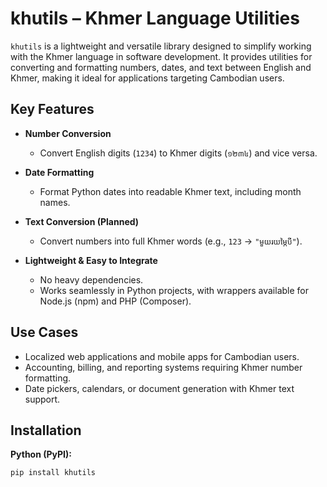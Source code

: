 # khutils – Khmer Language Utilities

`khutils` is a lightweight and versatile library designed to simplify working with the Khmer language in software development. It provides utilities for converting and formatting numbers, dates, and text between English and Khmer, making it ideal for applications targeting Cambodian users.

## Key Features

- **Number Conversion**
  - Convert English digits (`1234`) to Khmer digits (`១២៣៤`) and vice versa.

- **Date Formatting**
  - Format Python dates into readable Khmer text, including month names.

- **Text Conversion (Planned)**
  - Convert numbers into full Khmer words (e.g., `123` → `"មួយរយម្ភៃបី"`).

- **Lightweight & Easy to Integrate**
  - No heavy dependencies.
  - Works seamlessly in Python projects, with wrappers available for Node.js (npm) and PHP (Composer).

## Use Cases

- Localized web applications and mobile apps for Cambodian users.
- Accounting, billing, and reporting systems requiring Khmer number formatting.
- Date pickers, calendars, or document generation with Khmer text support.

## Installation

**Python (PyPI):**
```bash
pip install khutils
